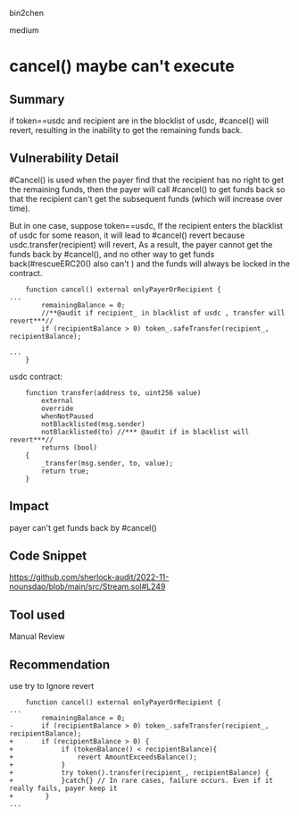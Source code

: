 bin2chen

medium

# cancel() maybe can't execute

## Summary

if token==usdc and recipient are in the blocklist of usdc, #cancel() will revert, resulting in the inability to get the remaining funds back.

## Vulnerability Detail

#Cancel() is used when the payer find that the recipient has no right to get the remaining funds, then the payer will call #cancel() to get funds back so that the recipient can't get the subsequent funds (which will increase over time).

But in one case, suppose token==usdc,
If the recipient enters the blacklist of usdc for some reason, it will lead to #cancel() revert because usdc.transfer(recipient) will revert,
As a result, the payer cannot get the funds back by #cancel(), and no other way to get funds back(#rescueERC20() also can't ) and the funds will always be locked in the contract.

```solidity
    function cancel() external onlyPayerOrRecipient {
...
        remainingBalance = 0;
        //**@audit if recipient_ in blacklist of usdc , transfer will revert***//
        if (recipientBalance > 0) token_.safeTransfer(recipient_, recipientBalance);

...
    }
```

usdc contract:
```solidity
    function transfer(address to, uint256 value)
        external
        override
        whenNotPaused
        notBlacklisted(msg.sender)
        notBlacklisted(to) //*** @audit if in blacklist will revert***//
        returns (bool)
    {
        _transfer(msg.sender, to, value);
        return true;
    }
```

## Impact

payer can't get funds back by #cancel()

## Code Snippet

https://github.com/sherlock-audit/2022-11-nounsdao/blob/main/src/Stream.sol#L249

## Tool used

Manual Review

## Recommendation

use try to Ignore revert
```solidity
    function cancel() external onlyPayerOrRecipient {
...
        remainingBalance = 0;
-       if (recipientBalance > 0) token_.safeTransfer(recipient_, recipientBalance);
+       if (recipientBalance > 0) {
+            if (tokenBalance() < recipientBalance){
+                revert AmountExceedsBalance();
+            }
+            try token().transfer(recipient_, recipientBalance) {                
+            }catch{} // In rare cases, failure occurs. Even if it really fails, payer keep it 
+        }
...

```
